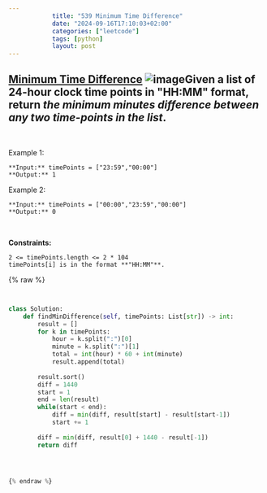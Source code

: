 ```yaml
---
            title: "539 Minimum Time Difference"
            date: "2024-09-16T17:10:03+02:00"
            categories: ["leetcode"]
            tags: [python]
            layout: post
---
```

            
## [Minimum Time Difference](https://leetcode.com/problems/minimum-time-difference) ![image](https://img.shields.io/badge/Difficulty-Medium-orange)Given a list of 24-hour clock time points in **"HH:MM"** format, return *the minimum **minutes** difference between any two time-points in the list*.

 

Example 1:

```
**Input:** timePoints = ["23:59","00:00"]
**Output:** 1

```

Example 2:

```
**Input:** timePoints = ["00:00","23:59","00:00"]
**Output:** 0

```

 

**Constraints:**

	2 <= timePoints.length <= 2 * 104
	timePoints[i] is in the format **"HH:MM"**.

{% raw %}


```python


class Solution:
    def findMinDifference(self, timePoints: List[str]) -> int:
        result = []
        for k in timePoints:
            hour = k.split(":")[0]
            minute = k.split(":")[1]
            total = int(hour) * 60 + int(minute)
            result.append(total)
        
        result.sort()
        diff = 1440
        start = 1
        end = len(result)
        while(start < end):
            diff = min(diff, result[start] - result[start-1])
            start += 1
        
        diff = min(diff, result[0] + 1440 - result[-1])
        return diff

        


{% endraw %}
```
